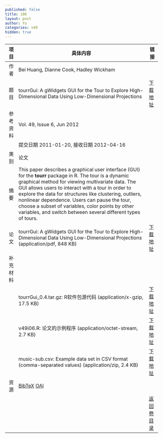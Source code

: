```yaml
---
published: false
title: i06
layout: post
author: Yu
categories: v49
hidden: true
---
```


| 项目 | 具体内容 | 链接 |
|---:|---|---|
| 作者 | Bei Huang, Dianne Cook, Hadley  Wickham| |
| 题目 |tourrGui: A gWidgets GUI for the Tour to Explore High-Dimensional Data Using Low-Dimensional Projections | [下载地址](http://www.jstatsoft.org/v49/i06/paper) |
| 参考资料 |Vol. 49, Issue 6, Jun 2012 | |
| | 提交日期 2011-01-20, 接收日期 2012-04-16| | 
| 类别 | 论文| |
| 摘要 | This paper describes a graphical user interface (GUI) for the <b>tourr</b> package in R. The tour is a dynamic graphical method for viewing multivariate data. The GUI allows users to interact with a tour in order to explore the data for structures like clustering, outliers, nonlinear dependence. Users can pause the tour, choose a subset of variables, color points by other variables, and switch between several different types of tours.| |
| 论文 | tourrGui: A gWidgets GUI for the Tour to Explore High-Dimensional Data Using Low-Dimensional Projections  (application/pdf, 848 KB)| [下载地址](http://www.jstatsoft.org/v49/i06/paper) |
| 补充材料 | | |
| |tourrGui_0.4.tar.gz: R软件包源代码  (application/x-gzip, 17.5 KB)|  [下载地址](http://www.jstatsoft.org/v49/i06/supp/1) |
| |v49i06.R: 论文的示例程序  (application/octet-stream, 2.7 KB)|  [下载地址](http://www.jstatsoft.org/v49/i06/supp/2) |
| |music-sub.csv: Example data set in CSV format (comma-separated values)  (application/zip, 2.4 KB)|  [下载地址](http://www.jstatsoft.org/v49/i06/supp/3) |
| 资源 | [BibTeX](http://www.jstatsoft.org/v49/i06/bibtex) [OAI](http://www.jstatsoft.org/oai?verb=GetRecord&identifier=oai.jstatsoft/v49/i06&prefix=oai_dc)| |
| |  | [返回卷目录]({{site.baseurl}}/volume/v49.html) |